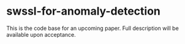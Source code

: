 # swssl-for-anomaly-detection

This is the code base for an upcoming paper. Full description will be available upon acceptance.
